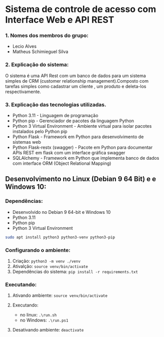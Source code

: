 # Sistema de controle de acesso com Interface Web e API REST
### 1. Nomes dos membros do grupo:

* Lecio Alves
* Matheus Schimieguel Silva

### 2. Explicação do sistema:

O sistema é  uma API Rest com um banco de dados para um sistema simples de CRM (customer relationship management).Composto com tarefas simples como cadastrar um cliente , um produto e deleta-los respectivamente. 

### 3. Explicação das tecnologias utilizadas.

* Python 3.11 - Linguagem de programação
* Python pip - Gerenciador de pacotes da linguagem Python
* Python 3 Virtual Environment - Ambiente virtual para isolar pacotes instalados pelo Python pip
* Python Flask - Framework em Python para desenvolvimento de sistemas web
* Python Flask-restx (swagger) - Pacote em Python para documentar APIs REST em flask com um interface gráfica swagger
* SQLAlchemy - Framework em Python que implementa banco de dados com interface ORM (Object Relational Mapping)


## Desenvolvimento no Linux (Debian 9 64 Bit) e e Windows 10:
### Dependências:
* Desenvolvido no Debian 9 64-bit e Windows 10 
* Python 3.11
* Python pip
* Python 3 Virtual Environment


```bash
sudo apt install python3 python3-venv python3-pip
```

### Configurando o ambiente:
1. Criação:    `python3 -m venv ./venv`
2. Ativalção:  `source venv/bin/activate`
3. Dependências do sistema: `pip install -r requirements.txt`

### Executando:
1. Ativando ambiente:  `source venv/bin/activate`
2. Executando: 
    * no linux: 
    `.\run.sh`
    * no Windows: 
    `.\run.ps1`

3. Desativando ambiente: `deactivate`